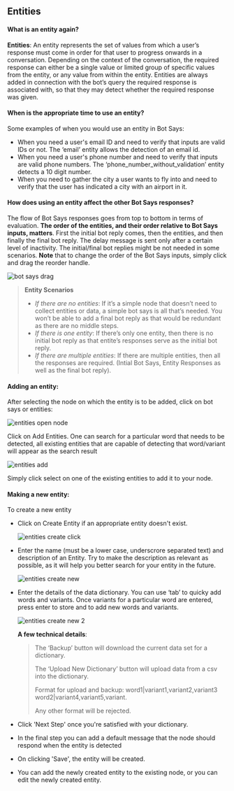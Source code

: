 ## Entities

#### What is an entity again? 

**Entities**: An entity represents the set of values from which a user’s response must come in order for that user to progress onwards in a conversation. Depending on the context of the conversation, the required response can either be a single value or limited group of specific values from the entity, or any value from within the entity. Entities are always added in connection with the bot’s query the required response is associated with, so that they may detect whether the required response was given. 

#### When is the appropriate time to use an entity? 

Some examples of when you would use an entity in Bot Says: 

- When you need a user's email ID and need to verify that inputs are valid IDs or not. The ‘email’ entity allows the detection of an email id.
- When you need a user's phone number and need to verify that inputs are valid phone numbers. The ‘phone_number_without_validation’ entity detects a 10 digit number.
- When you need to gather the city a user wants to fly into and need to verify that the user has indicated a city with an airport in it. 

#### How does using an entity affect the other Bot Says responses?

The flow of Bot Says responses goes from top to bottom in terms of evaluation. **The order of the entities, and their order relative to Bot Says inputs, matters**. First the initial bot reply comes, then the entities, and then finally the final bot reply. The delay message is sent only after a certain level of inactivity. The initial/final bot replies might be not needed in some scenarios. **Note** that to change the order of the Bot Says inputs, simply click and drag the reorder handle.

![bot says drag](bot_says_drag.png)

> **Entity Scenarios**
>
> - *If there are no entities*: If it’s a simple node that doesn’t need to collect entities or data, a simple bot says is all that’s needed. You won’t be able to add a final bot reply as that would be redundant as there are no middle steps.
> - *If there is one entity*: If there’s only one entity, then there is no initial bot reply as that entite’s responses serve as the initial bot reply.
> - *If there are multiple entities*: If there are multiple entities, then all the responses are required. (Intial Bot Says, Entity Responses as well as the final bot reply).

#### Adding an entity: 

After selecting the node on which the entity is to be added, click on bot says or entities:

![entities open node](entities_open_node.png)

Click on Add Entities. One can search for a particular word that needs to be detected, all existing entities that are capable of detecting that word/variant will appear as the search result

![entities add](entities_add.png)

Simply click select on one of the existing entities to add it to your node. 

#### Making a new entity:

To create a new entity

- Click on Create Entity if an appropriate entity doesn't exist. 

  ![entities create click](entities_create_click.png)

- Enter the name (must be a lower case, underscrore separated text) and description of an Entity. Try to make the description as relevant as possible, as it will help you better search for your entity in the future.

  ![entities create new](entities_create_new_step1.png)

- Enter the details of the data dictionary. You can use ‘tab’ to quicky add words and variants. Once variants for a particular word are entered, press enter to store and to add new words and variants.

  ![entities create new 2](entities_create_new_step2.png)

  **A few technical details**: 

  > The ‘Backup’ button will download the current data set for a dictionary.
  >
  > The ‘Upload New Dictionary’ button will upload data from a csv into the dictionary.
  >
  > Format for upload and backup: word1|variant1,variant2,variant3 word2|variant4,variant5,variant.
  >
  > Any other format will be rejected.

- Click 'Next Step' once you're satisfied with your dictionary.

- In the final step you can add a default message that the node should respond when the entity is detected

- On clicking 'Save', the entity will be created.

- You can add the newly created entity to the existing node, or you can edit the newly created entity. 